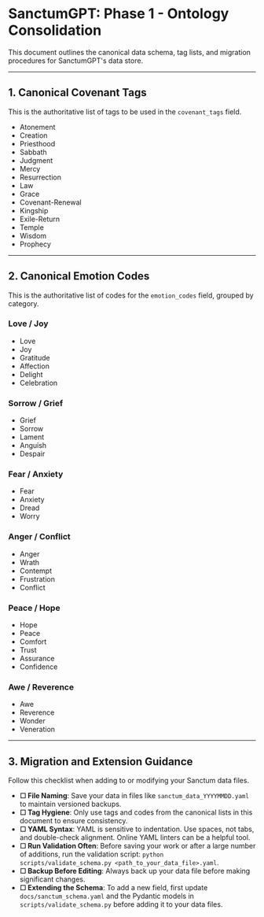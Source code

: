 # SanctumGPT: Phase 1 - Ontology Consolidation

This document outlines the canonical data schema, tag lists, and migration procedures for SanctumGPT's data store.

---

## 1. Canonical Covenant Tags

This is the authoritative list of tags to be used in the `covenant_tags` field.

*   Atonement
*   Creation
*   Priesthood
*   Sabbath
*   Judgment
*   Mercy
*   Resurrection
*   Law
*   Grace
*   Covenant-Renewal
*   Kingship
*   Exile-Return
*   Temple
*   Wisdom
*   Prophecy

---

## 2. Canonical Emotion Codes

This is the authoritative list of codes for the `emotion_codes` field, grouped by category.

### Love / Joy
*   Love
*   Joy
*   Gratitude
*   Affection
*   Delight
*   Celebration

### Sorrow / Grief
*   Grief
*   Sorrow
*   Lament
*   Anguish
*   Despair

### Fear / Anxiety
*   Fear
*   Anxiety
*   Dread
*   Worry

### Anger / Conflict
*   Anger
*   Wrath
*   Contempt
*   Frustration
*   Conflict

### Peace / Hope
*   Hope
*   Peace
*   Comfort
*   Trust
*   Assurance
*   Confidence

### Awe / Reverence
*   Awe
*   Reverence
*   Wonder
*   Veneration

---

## 3. Migration and Extension Guidance

Follow this checklist when adding to or modifying your Sanctum data files.

*   **☐ File Naming**: Save your data in files like `sanctum_data_YYYYMMDD.yaml` to maintain versioned backups.
*   **☐ Tag Hygiene**: Only use tags and codes from the canonical lists in this document to ensure consistency.
*   **☐ YAML Syntax**: YAML is sensitive to indentation. Use spaces, not tabs, and double-check alignment. Online YAML linters can be a helpful tool.
*   **☐ Run Validation Often**: Before saving your work or after a large number of additions, run the validation script: `python scripts/validate_schema.py <path_to_your_data_file>.yaml`.
*   **☐ Backup Before Editing**: Always back up your data file before making significant changes.
*   **☐ Extending the Schema**: To add a new field, first update `docs/sanctum_schema.yaml` and the Pydantic models in `scripts/validate_schema.py` before adding it to your data files.
